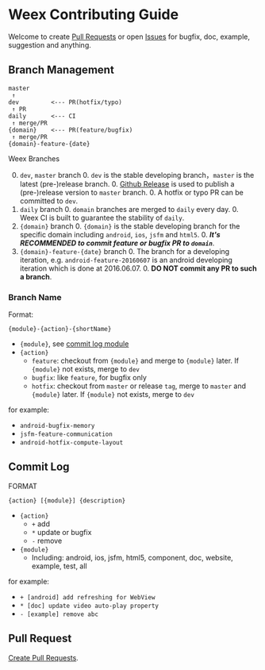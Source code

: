 # Weex Contributing Guide

Welcome to create [Pull Requests](https://github.com/alibaba/weex/compare) or open [Issues](https://github.com/alibaba/weex/issues/new) for bugfix, doc, example, suggestion and anything.

## Branch Management

```
master
 ↑
dev         <--- PR(hotfix/typo)
 ↑ PR
daily       <--- CI
 ↑ merge/PR
{domain}    <--- PR(feature/bugfix)
 ↑ merge/PR
{domain}-feature-{date}
```  
Weex Branches

0. `dev`, `master` branch
    0. `dev` is the stable developing branch，`master` is the latest (pre-)release branch.
    0. [Github Release](https://help.github.com/articles/creating-releases/) is used to publish a (pre-)release version to `master` branch.
    0. A hotfix or typo PR can be committed to `dev`.
0. `daily` branch
    0. `domain` branches are merged to `daily` every day.
    0. Weex CI is built to guarantee the stability of `daily`.
0. `{domain}` branch
    0. `{domain}` is the stable developing branch for the specific domain including `android`, `ios`, `jsfm` and `html5`.
    0. ***It's RECOMMENDED to commit feature or bugfix PR to `domain`***.
0. `{domain}-feature-{date}` branch
    0. The branch for a developing iteration, e.g. `android-feature-20160607` is an android developing iteration which is done at 2016.06.07. 
    0. **DO NOT commit any PR to such a branch**.

### Branch Name 

Format: 

```
{module}-{action}-{shortName}
```

* `{module}`, see [commit log module](#commit-log)
* `{action}`
    * `feature`: checkout from `{module}` and merge to `{module}` later. If `{module}` not exists, merge to `dev`
    * `bugfix`: like `feature`, for bugfix only
    * `hotfix`: checkout from `master` or release `tag`, merge to `master` and `{module}` later. If `{module}` not exists, merge to `dev`

for example:

* `android-bugfix-memory`
* `jsfm-feature-communication`
* `android-hotfix-compute-layout`


## Commit Log

FORMAT

```
{action} [{module}] {description}
```

* `{action}`
    * `+` add
    * `*` update or bugfix
    * `-` remove
* `{module}`
    * Including: android, ios, jsfm, html5, component, doc, website, example, test, all 

for example:

* `+ [android] add refreshing for WebView`
* `* [doc] update video auto-play property`
* `- [example] remove abc`

## Pull Request

[Create Pull Requests](https://github.com/alibaba/weex/compare).
